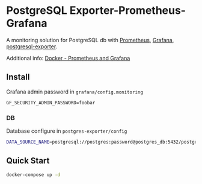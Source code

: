 PostgreSQL Exporter-Prometheus-Grafana
========

A monitoring solution for PostgreSQL db with [Prometheus](https://prometheus.io/), [Grafana](http://grafana.org/), [postgresql-exporter](https://github.com/prometheus-community/postgres_exporter).  


Additional info: [Docker - Prometheus and Grafana](https://bogotobogo.com/DevOps/Docker/Docker_Prometheus_Grafana.php)


## Install

Grafana admin password in `grafana/config.monitoring`
```
GF_SECURITY_ADMIN_PASSWORD=foobar
```


### DB
Database configure in `postgres-exporter/config`
```bash
DATA_SOURCE_NAME=postgresql://postgres:password@postgres_db:5432/postgres?sslmode=disable
```

## Quick Start
```bash
docker-compose up -d
```